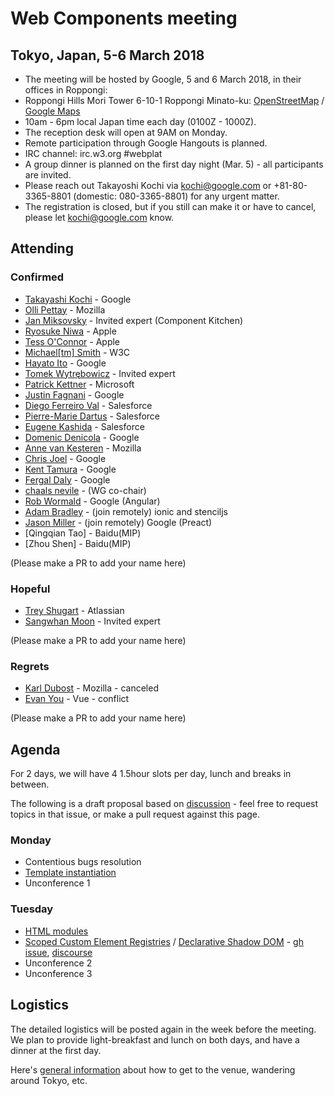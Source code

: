 # Web Components meeting

## Tokyo, Japan, 5-6 March 2018

* The meeting will be hosted by Google, 5 and 6 March 2018, in their offices in Roppongi:
* Roppongi Hills Mori Tower 6-10-1 Roppongi Minato-ku:
[OpenStreetMap](https://www.openstreetmap.org/way/153924771#map=16/35.6605/139.7293) / [Google Maps](https://www.google.com/maps/place/Roppongi+Hills/@35.6604761,139.7270984,17z/)
* 10am - 6pm local Japan time each day (0100Z - 1000Z).
* The reception desk will open at 9AM on Monday.
* Remote participation through Google Hangouts is planned.
* IRC channel: irc.w3.org #webplat
* A group dinner is planned on the first day night (Mar. 5) - all participants are invited.
* Please reach out Takayoshi Kochi via kochi@google.com or +81-80-3365-8801 (domestic: 080-3365-8801) for any urgent matter.
* The registration is closed, but if you still can make it or have to cancel, please let kochi@google.com know.

## Attending

### Confirmed
* [Takayashi Kochi](https://github.com/TakayoshiKochi) - Google
* [Olli Pettay](https://github.com/smaug----) - Mozilla
* [Jan Miksovsky](https://github.com/JanMiksovsky) - Invited expert (Component Kitchen)
* [Ryosuke Niwa](https://github.com/rniwa) - Apple
* [Tess O'Connor](https://github.com/hober) - Apple
* [Michael[tm] Smith](https://github.com/sideshowbarker) - W3C
* [Hayato Ito](https://github.com/hayatoito) - Google
* [Tomek Wytrębowicz](https://github.com/tomalec) - Invited expert
* [Patrick Kettner](https://github.com/patrickkettner) - Microsoft
* [Justin Fagnani](https://github.com/justinfagnani) - Google
* [Diego Ferreiro Val](https://github.com/diervo) - Salesforce
* [Pierre-Marie Dartus](https://github.com/pmdartus) - Salesforce
* [Eugene Kashida](https://github.com/ekashida) - Salesforce
* [Domenic Denicola](https://github.com/domenic) - Google
* [Anne van Kesteren](https://github.com/annevk) - Mozilla
* [Chris Joel](https://github.com/cdata) - Google
* [Kent Tamura](https://github.com/tkent-google) - Google
* [Fergal Daly](https://github.com/fergald) - Google
* [chaals nevile](https://github.com/chaals) - (WG co-chair)
* [Rob Wormald](https://github.com/robwormald) - Google (Angular)
* [Adam Bradley](https://github.com/adamdbradley) - (join remotely) ionic and stenciljs
* [Jason Miller](https://github.com/developit) - (join remotely) Google (Preact)
* [Qingqian Tao] - Baidu(MIP)
* [Zhou Shen] - Baidu(MIP)

(Please make a PR to add your name here)

### Hopeful
* [Trey Shugart](https://github.com/treshugart) - Atlassian
* [Sangwhan Moon](https://github.com/cynthia) - Invited expert

(Please make a PR to add your name here)

### Regrets
* [Karl Dubost](https://github.com/karlcow) - Mozilla - canceled
* [Evan You](https://github.com/yyx990803) - Vue - conflict

(Please make a PR to add your name here)

## Agenda
For 2 days, we will have 4 1.5hour slots per day, lunch and breaks in between.

The following is a draft proposal based on [discussion](https://github.com/w3c/webcomponents/issues/713) - 
feel free to request topics in that issue, or make a pull request against this page.

### Monday
* Contentious bugs resolution
* [Template instantiation](https://github.com/w3c/webcomponents/blob/gh-pages/proposals/Template-Instantiation.md)
* Unconference 1

### Tuesday
* [HTML modules](https://github.com/w3c/webcomponents/issues/645)
* [Scoped Custom Element Registries](https://github.com/w3c/webcomponents/issues/716) / [Declarative Shadow DOM](https://github.com/w3c/webcomponents/blob/gh-pages/proposals/Declarative-Shadow-DOM.md) - [gh issue](https://github.com/whatwg/dom/issues/510), [discourse](https://discourse.wicg.io/t/declarative-shadow-dom/1904)
* Unconference 2
* Unconference 3

## Logistics
The detailed logistics will be posted again in the week before the meeting.
We plan to provide light-breakfast and lunch on both days, and have a dinner at the first day.

Here's [general information](https://docs.google.com/document/d/17OuNoY4KKqo7dRRSErzOcJhV5g714W4x_F4_qo5ozbY/edit?usp=sharing)
about how to get to the venue, wandering around Tokyo, etc.
